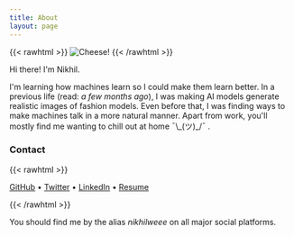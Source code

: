 ```yaml
---
title: About
layout: page
---
```


{{< rawhtml >}}
<img class="profile-image" src="https://pbs.twimg.com/profile_images/1280782890444283904/ExaOkjTi_400x400.jpg" alt="Cheese!">
{{< /rawhtml >}}

Hi there! I'm Nikhil.

I'm learning how machines learn so I could make them learn better. In a previous life (read: _a few months ago_), I was making AI models generate realistic images of fashion models. Even before that, I was finding ways to make machines talk in a more natural manner. Apart from work, you'll mostly find me wanting to chill out at home ¯\\\_(ツ)\_/¯ .


### Contact

{{< rawhtml >}}
<p class="post-list">
  <a href="https://github.com/nikhilweee">GitHub</a> • 
  <a href="https://twitter.com/nikhilweee">Twitter</a> • 
  <a href="https://linkedin.com/in/nikhilweee">LinkedIn</a> • 
  <a href="/resume/">Resume</a>
</p>
{{< /rawhtml >}}

You should find me by the alias _nikhilweee_ on all major social platforms.